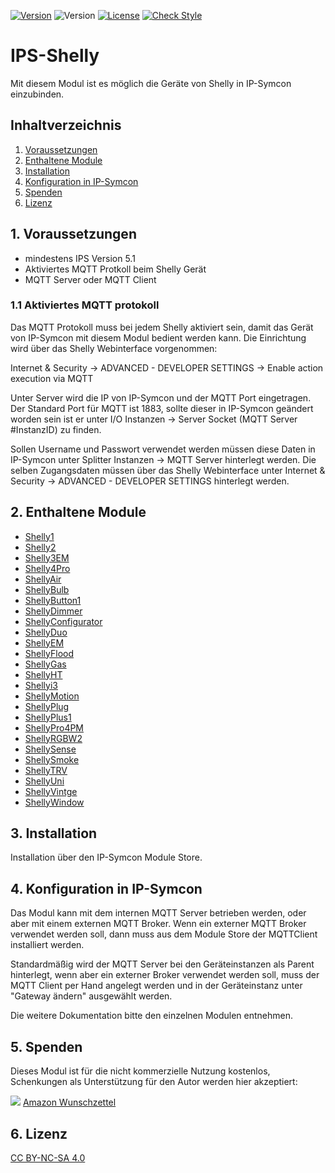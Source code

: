 [![Version](https://img.shields.io/badge/Symcon-PHPModul-red.svg)](https://www.symcon.de/service/dokumentation/entwicklerbereich/sdk-tools/sdk-php/)
![Version](https://img.shields.io/badge/Symcon%20Version-5.1%20%3E-blue.svg)
[![License](https://img.shields.io/badge/License-CC%20BY--NC--SA%204.0-green.svg)](https://creativecommons.org/licenses/by-nc-sa/4.0/)
[![Check Style](https://github.com/Schnittcher/IPS-Shelly/workflows/Check%20Style/badge.svg)](https://github.com/Schnittcher/IPS-Shelly/actions)

# IPS-Shelly
   Mit diesem Modul ist es möglich die Geräte von Shelly in IP-Symcon einzubinden.
 
   ## Inhaltverzeichnis
   1. [Voraussetzungen](#1-voraussetzungen)
   2. [Enthaltene Module](#2-enthaltene-module)
   3. [Installation](#3-installation)
   4. [Konfiguration in IP-Symcon](#4-konfiguration-in-ip-symcon)
   5. [Spenden](#5-spenden)
   6. [Lizenz](#6-lizenz)
   
## 1. Voraussetzungen

* mindestens IPS Version 5.1
* Aktiviertes MQTT Protkoll beim Shelly Gerät
* MQTT Server oder MQTT Client

### 1.1 Aktiviertes MQTT protokoll
Das MQTT Protokoll muss bei jedem Shelly aktiviert sein, damit das Gerät von IP-Symcon mit diesem Modul bedient werden kann.
Die Einrichtung wird über das Shelly Webinterface vorgenommen:

Internet & Security -> ADVANCED - DEVELOPER SETTINGS -> Enable action execution via MQTT

Unter Server wird die IP von IP-Symcon und der MQTT Port eingetragen.
Der Standard Port für MQTT ist 1883, sollte dieser in IP-Symcon geändert worden sein ist er unter I/O Instanzen -> Server Socket (MQTT Server #InstanzID) zu finden.

Sollen Username und Passwort verwendet werden müssen diese Daten in IP-Symcon unter Splitter Instanzen -> MQTT Server hinterlegt werden.
Die selben Zugangsdaten müssen über das Shelly Webinterface unter Internet & Security -> ADVANCED - DEVELOPER SETTINGS hinterlegt werden.

## 2. Enthaltene Module

* [Shelly1](Shelly1/README.md)
* [Shelly2](Shelly2/README.md)
* [Shelly3EM](Shelly3EM/README.md)
* [Shelly4Pro](Shelly4Pro/README.md)
* [ShellyAir](ShellyAir/README.md)
* [ShellyBulb](ShellyBulb/README.md)
* [ShellyButton1](ShellyButton1/README.md)
* [ShellyDimmer](ShellyDimmer/README.md)
* [ShellyConfigurator](ShellyConfigurator/README.md)
* [ShellyDuo](ShellyDuo/README.md)
* [ShellyEM](ShellyEM/README.md)
* [ShellyFlood](ShellyFlood/README.md)
* [ShellyGas](ShellyGas/README.md)
* [ShellyHT](ShellyHT/README.md)
* [Shellyi3](Shellyi3/README.md)
* [ShellyMotion](ShellyMotion/README.md)
* [ShellyPlug](ShellyPlug/README.md)
* [ShellyPlus1](ShellyPlus1/README.md)
* [ShellyPro4PM](ShellyPro4PM/README.md)
* [ShellyRGBW2](ShellyRGBW2/README.md)
* [ShellySense](ShellySense/README.md)
* [ShellySmoke](ShellySmoke/README.md)
* [ShellyTRV](ShellyTRV/README.md)
* [ShellyUni](ShellyUni/README.md)
* [ShellyVintge](ShellyVintage/README.md)
* [ShellyWindow](ShellyWindow/README.md)

## 3. Installation
Installation über den IP-Symcon Module Store.

## 4. Konfiguration in IP-Symcon
Das Modul kann mit dem internen MQTT Server betrieben werden, oder aber mit einem externen MQTT Broker.
Wenn ein externer MQTT Broker verwendet werden soll, dann muss aus dem Module Store der MQTTClient installiert werden.

Standardmäßig wird der MQTT Server bei den Geräteinstanzen als Parent hinterlegt, wenn aber ein externer Broker verwendet werden soll, muss der MQTT Client per Hand angelegt werden und in der Geräteinstanz unter "Gateway ändern" ausgewählt werden.

Die weitere Dokumentation bitte den einzelnen Modulen entnehmen.

## 5. Spenden

Dieses Modul ist für die nicht kommerzielle Nutzung kostenlos, Schenkungen als Unterstützung für den Autor werden hier akzeptiert:    

<a href="https://www.paypal.com/cgi-bin/webscr?cmd=_s-xclick&hosted_button_id=EK4JRP87XLSHW" target="_blank"><img src="https://www.paypalobjects.com/de_DE/DE/i/btn/btn_donate_LG.gif" border="0" /></a> <a href="https://www.amazon.de/hz/wishlist/ls/3JVWED9SZMDPK?ref_=wl_share" target="_blank">Amazon Wunschzettel</a>

## 6. Lizenz

[CC BY-NC-SA 4.0](https://creativecommons.org/licenses/by-nc-sa/4.0/)
